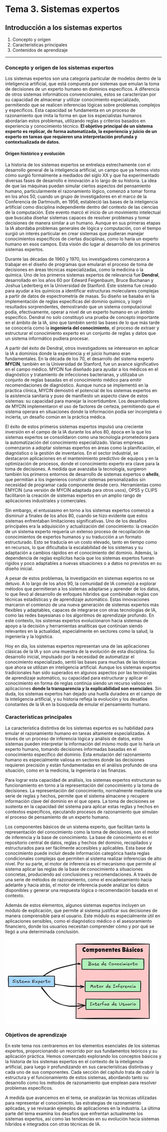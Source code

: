 # Tema 3. Sistemas expertos

## Introducción a los sistemas expertos

1. Concepto y origen
2. Características principales
3. Contenidos de aprendizaje

---

### Concepto y origen de los sistemas expertos

Los sistemas expertos son una categoría particular de modelos dentro de la inteligencia artificial, que está compuesta por sistemas que emulan la toma de decisiones de un experto humano en dominios específicos. A diferencia de otros sistemas informáticos convencionales, estos se caracterizan por su capacidad de almacenar y utilizar conocimiento especializado, permitiendo que se realicen inferencias lógicas sobre problemas complejos y específicos. Esta capacidad se fundamenta en un proceso de razonamiento que imita la forma en que los especialistas humanos abordarían estos problemas, utilizando reglas y criterios basados en experiencia y conocimiento técnico. **El objetivo principal de un sistema experto es replicar, de forma automatizada, la experiencia y juicio de un experto en tareas que requieren una interpretación profunda y contextualizada de datos.**

#### Origen histórico y evolución

La historia de los sistemas expertos se entrelaza estrechamente con el desarrollo general de la inteligencia artificial, un campo que ya hemos visto cómo surgió formalmente a mediados del siglo XX y que ha experimentado diversas fases de desarrollo e innovación a lo largo de su historia. La idea de que las máquinas puedan simular ciertos aspectos del pensamiento humano, particularmente el razonamiento lógico, comenzó a tomar forma en los años 50, cuando un grupo de investigadores en el marco de la Conferencia de Dartmouth, en 1956, estableció las bases de la inteligencia artificial como disciplina independiente dentro del contexto de las ciencias de la computación. Este evento marcó el inicio de un movimiento intelectual que buscaba diseñar sistemas capaces de resolver problemas y tomar decisiones de manera similar a un humano. Aunque en sus primeras etapas la IA abordaba problemas generales de lógica y computación, con el tiempo surgió un interés particular en crear sistemas que pudieran manejar conocimientos específicos de ciertas disciplinas, como lo haría un experto humano en esos campos. Esta visión dio lugar al desarrollo de los primeros sistemas expertos.

Durante las décadas de 1960 y 1970, los investigadores comenzaron a trabajar en el diseño de programas que emularan el proceso de toma de decisiones en áreas técnicas especializadas, como la medicina o la química. Uno de los primeros sistemas expertos de relevancia fue **Dendral**, desarrollado en los años 60 por Edward Feigenbaum, Bruce Buchanan y Joshua Lederberg en la Universidad de Stanford. Este sistema fue creado para ayudar a los químicos a identificar estructuras moleculares complejas a partir de datos de espectrometría de masas. Su diseño se basaba en la implementación de reglas específicas del dominio químico, y logró resultados sorprendentes, demostrando que un sistema computacional podía, efectivamente, operar a nivel de un experto humano en un ámbito específico. Dendral no solo constituyó una prueba de concepto importante en el ámbito de la IA, sino que también sentó las bases de lo que más tarde se conocería como la **ingeniería del conocimiento**, el proceso de extraer y estructurar el conocimiento experto en un conjunto de reglas y datos que un sistema informático pudiera procesar.

A partir del éxito de Dendral, otros investigadores se interesaron en aplicar la IA a dominios donde la experiencia y el juicio humano eran fundamentales. En la década de los 70, el desarrollo del sistema experto **MYCIN**, también en la Universidad de Stanford, fue un avance significativo en el campo médico. MYCIN fue diseñado para ayudar a los médicos en el diagnóstico y tratamiento de infecciones bacterianas, y utilizaba un conjunto de reglas basadas en el conocimiento médico para emitir recomendaciones de diagnóstico. Aunque nunca se implementó en la práctica clínica, MYCIN demostró el potencial de los sistemas expertos en la asistencia sanitaria y puso de manifiesto un aspecto clave de estos sistemas: su capacidad para manejar la incertidumbre. Los desarrolladores de MYCIN implementaron el uso de factores de certeza, permitiendo que el sistema operara en situaciones donde la información podía ser incompleta o incierta, un desafío común en la práctica médica.

El éxito de estos primeros sistemas expertos impulsó una creciente inversión en el campo de la IA durante los años 80, época en la que los sistemas expertos se consolidaron como una tecnología prometedora para la automatización del conocimiento especializado. Varias empresas comenzaron a adoptar sistemas expertos en áreas como la planificación, el diagnóstico o la gestión de inventarios. En el sector industrial, se destacaron aplicaciones en el mantenimiento predictivo de equipos y en la optimización de procesos, donde el conocimiento experto era clave para la toma de decisiones. A medida que avanzaba la tecnología, surgieron también los primeros entornos de desarrollo de sistemas expertos o ***shells***, que permitían a los ingenieros construir sistemas personalizados sin necesidad de programar cada componente desde cero. Herramientas como EMYCIN (una versión de MYCIN adaptada para otros usos), OPS5 y CLIPS facilitaron la creación de sistemas expertos en un amplio rango de aplicaciones industriales y comerciales.

Sin embargo, el entusiasmo en torno a los sistemas expertos comenzó a disminuir a finales de los años 80, cuando se hizo evidente que estos sistemas enfrentaban limitaciones significativas. Uno de los desafíos principales era la adquisición y actualización del conocimiento: la creación de un sistema experto requería un extenso proceso de recopilación de conocimientos de expertos humanos y su traducción a un formato estructurado. Esto se traducía en un costo elevado, tanto en tiempo como en recursos, lo que dificultaba la escalabilidad de los sistemas y su adaptación a cambios rápidos en el conocimiento del dominio. Además, la dependencia de reglas explícitas hacía que los sistemas expertos fueran rígidos y poco adaptables a nuevas situaciones o a datos no previstos en su diseño inicial.

A pesar de estos problemas, la investigación en sistemas expertos no se detuvo. A lo largo de los años 90, la comunidad de IA comenzó a explorar métodos que permitieran a los sistemas adaptarse y aprender de los datos, lo que llevó al desarrollo de enfoques híbridos que combinaban reglas con técnicas estadísticas y de aprendizaje automático. Estas innovaciones marcaron el comienzo de una nueva generación de sistemas expertos más flexibles y adaptables, capaces de integrarse con otras tecnologías de IA, como las redes bayesianas o los algoritmos de aprendizaje profundo. En este contexto, los sistemas expertos evolucionaron hacia sistemas de apoyo a la decisión y herramientas analíticas que continúan siendo relevantes en la actualidad, especialmente en sectores como la salud, la ingeniería y la logística.

Hoy en día, los sistemas expertos representan una de las aplicaciones clásicas de la IA y son una muestra de la evolución de esta disciplina. Su desarrollo inicial, impulsado por la necesidad de automatizar el conocimiento especializado, sentó las bases para muchas de las técnicas que ahora se utilizan en inteligencia artificial. Aunque los sistemas expertos tradicionales han sido superados en algunos aspectos por las tecnologías de aprendizaje automático, su capacidad para estructurar y aplicar el conocimiento en forma de reglas continúa siendo un recurso valioso en aplicaciones **donde la transparencia y la explicabilidad son esenciales**. Sin duda, los sistemas expertos han dejado una huella duradera en el campo de la inteligencia artificial, y su historia refleja la evolución y los desafíos constantes de la IA en la búsqueda de emular el pensamiento humano.

### Características principales

La característica distintiva de los sistemas expertos es su habilidad para emular el razonamiento humano en tareas altamente especializadas. A través de un proceso de inferencia lógica y análisis de datos, estos sistemas pueden interpretar la información del mismo modo que lo haría un experto humano, tomando decisiones informadas basadas en el conocimiento específico del dominio. Esta emulación del razonamiento humano es especialmente valiosa en sectores donde las decisiones requieren precisión y están fundamentadas en el análisis profundo de una situación, como en la medicina, la ingeniería o las finanzas.

Para lograr esta capacidad de análisis, los sistemas expertos estructuran su funcionamiento en torno a la representación del conocimiento y la toma de decisiones. La representación del conocimiento, normalmente mediante una serie de reglas y hechos, permite que el sistema almacene y recupere información clave del dominio en el que opera. La toma de decisiones se sustenta en la capacidad del sistema para aplicar estas reglas y hechos en contextos específicos, ejecutando procesos de razonamiento que simulan el proceso de pensamiento de un experto humano.

Los componentes básicos de un sistema experto, que facilitan tanto la representación del conocimiento como la toma de decisiones, son el motor de inferencia y la base de conocimiento. La base de conocimiento es el repositorio central de datos, reglas y hechos del dominio, recopilados y estructurados para ser fácilmente accesibles y aplicables. Esta base de conocimiento puede incluir desde información categórica hasta reglas condicionales complejas que permiten al sistema realizar inferencias de alto nivel. Por su parte, el motor de inferencia es el mecanismo que permite al sistema aplicar las reglas de la base de conocimiento a situaciones concretas, produciendo así conclusiones y recomendaciones. A través de una serie de métodos de razonamiento, como el encadenamiento hacia adelante y hacia atrás, el motor de inferencia puede analizar los datos disponibles y generar una respuesta lógica o recomendación basada en el contexto.

Además de estos elementos, algunos sistemas expertos incluyen un módulo de explicación, que permite al sistema justificar sus decisiones de manera comprensible para el usuario. Este módulo es especialmente útil en aplicaciones sensibles, como el diagnóstico médico o el asesoramiento financiero, donde los usuarios necesitan comprender cómo y por qué se llegó a una determinada conclusión.

![image-20241113144202406](./assets/image-20241113144202406.png)

### Objetivos de aprendizaje

En este tema nos centraremos en los elementos esenciales de los sistemas expertos, proporcionando un recorrido por sus fundamentos teóricos y su aplicación práctica. Hemos comenzado explorando los conceptos básicos y la historia de los sistemas expertos en el contexto de la inteligencia artificial, para luego ir profundizando en sus características distintivas y cada uno de sus componentes. Cada sección del capítulo trata de cubrir la estructura y el funcionamiento de estos sistemas, abordando tanto su desarrollo como los métodos de razonamiento que emplean para resolver problemas específicos.

A medida que avancemos en el tema, se analizarán las técnicas utilizadas para representar el conocimiento, las estrategias de razonamiento aplicadas, y se revisarán ejemplos de aplicaciones en la industria. La última parte del tema examina los desafíos que enfrentan actualmente los sistemas expertos, así como las tendencias en su evolución hacia sistemas híbridos e integrados con otras técnicas de IA.
